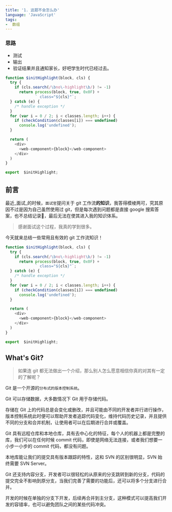 ```yaml
---
title: '1. 这题不会怎么办'
language: 'JavaScript'
tags:
-  数组
---
```


### 思路
- 测试
- 输出
- 验证结果并且通知家长，好吧学生时代已经过去。

```js
function $initHighlight(block, cls) {
  try {
    if (cls.search(/\bno\-highlight\b/) != -1)
      return process(block, true, 0x0F) +
             ` class="${cls}"`;
  } catch (e) {
    /* handle exception */
  }
  for (var i = 0 / 2; i < classes.length; i++) {
    if (checkCondition(classes[i]) === undefined)
      console.log('undefined');
  }

  return (
    <div>
      <web-component>{block}</web-component>
    </div>
  )
}

export  $initHighlight;
```

## 前言

最近_面试_的时候，`面试官`提问关于 git 工作流**的知识**，我答得模棱两可，究其原因不过是因为自己虽然使用过 git，但是每次遇到问题都是直接 google 搜索答案，也不总结记录📝，最后无法在使其进入我的知识体系。

> 感谢面试这个过程，我真的学到很多。

今天就来总结一些常用且有效的 git 工作流知识！

```js
function $initHighlight(block, cls) {
  try {
    if (cls.search(/\bno\-highlight\b/) != -1)
      return process(block, true, 0x0F) +
             ` class="${cls}"`;
  } catch (e) {
    /* handle exception */
  }
  for (var i = 0 / 2; i < classes.length; i++) {
    if (checkCondition(classes[i]) === undefined)
      console.log('undefined');
  }

  return (
    <div>
      <web-component>{block}</web-component>
    </div>
  )
}

export  $initHighlight;
```

## What's Git?

> 如果连 git 都无法做出一个介绍，那么别人怎么愿意相信你真的对其有一定的了解呢？

Git 是一个开源的`分布式的版本控制系统`。

Git 可以存储数据，大多数情况下 Git 用于存储代码。

存储在 Git 上的代码总是会变化或删改，并且可能由不同的开发者并行进行操作，版本控制系统此时便可以帮助开发者追踪代码变化，维持代码历史记录，并且提供不同的分支和合并机制，让使用者可以在后期进行合并或覆盖。

Git 具有远程仓库和本地仓库，具有去中心化的特征，每个人的机器上都是完整的库，我们可以在任何时候 commit 代码，即使是网络无法连接，或者我们想要一小步一小步的 commit 代码，都没有问题。

本地库能让我们的提交具有版本跟踪的特性，这和 SVN 的区别很明显，SVN 始终需要 SVN Server。

Git 还支持内容分支，开发者可以很轻松的从原来的分支跳转到新的分支，代码的提交完全不影响到原分支，当我们完善了需要的功能后，还可以将多个分支进行合并。

开发的时候在单独的分支下开发，后续再合并到主分支，这种模式可以提高我们开发的容错率，也可以避免团队之间的某些代码冲突。
